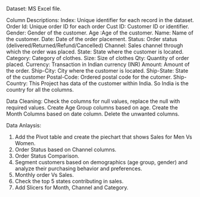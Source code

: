 Dataset: MS Excel file.

Column Descriptions:
Index: Unique identifier for each record in the dataset.
Order Id: Unique order ID for each order
Cust ID: Customer ID or identifier.
Gender: Gender of the customer.
Age  :Age of the customer.
Name: Name of the customer.
Date: Date of the order placement.
Status: Order status (delivered/Returned/Refund/Cancelled)
Channel: Sales channel through which the order was placed.
State: State where the customer is located.
Category: Category of clothes.
Size: Size of clothes
Qty: Quantity of order placed.
Currency: Transaction in Indian currency (INR)
Amount: Amount of the order.
Ship-City: City where the customer is located.
Ship-State: State of the customer
Postal-Code: Ordered postal code for the cutomer.
Ship-Country: This Project has data of the customer within India. So India is the country for all the columns.

Data Cleaning:
Check the columns for null values, replace the null with required values.
Create Age Group columns based on age.
Create the Month Columns based on date column.
Delete the unwanted columns.

Data Anlaysis: 
1. Add the Pivot table and create the piechart that shows Sales for Men Vs Women.
2. Order Status based on Channel columns.
3. Order Status Comparison.
4. Segment customers based on demographics (age group, gender) and analyze their purchasing behavior and preferences.
5. Monthly order Vs Sales.
6. Check the top 5 states contributing in sales.
7. Add Slicers for Month, Channel and Category.
